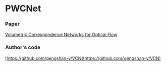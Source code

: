 # PWCNet

### Paper

[Volumetric Correspondence Networks for Optical Flow](https://github.com/gengshan-y/VCN)

### Author's code

[https://github.com/gengshan-y/VCN](https://github.com/gengshan-y/VCN)
